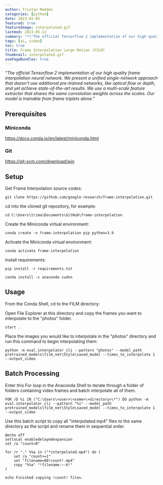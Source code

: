 ```yaml
---
author: Tristan Madden
categories: [python]
date: 2023-02-05
featured: true
featureImage: interpolated.gif
lastmod: 2023-05-11
summary: "*\"The official Tensorflow 2 implementation of our high quality frame interpolation neural network. We present a unified single-network approach that doesn't use additional pre-trained networks, like optical flow or depth, and yet achieve state-of-the-art results. We use a multi-scale feature extractor that shares the same convolution weights across the scales. Our model is trainable from frame triplets alone.\"*"
tags: [ai, video]
toc: true
title: Frame Interpolation Large Motion (FILM)
thumbnail: interpolated.gif
usePageBundles: true
---
```


*\"The official Tensorflow 2 implementation of our high quality frame interpolation neural network. We present a unified single-network approach that doesn't use additional pre-trained networks, like optical flow or depth, and yet achieve state-of-the-art results. We use a multi-scale feature extractor that shares the same convolution weights across the scales. Our model is trainable from frame triplets alone.\"*

## Prerequisites

### Miniconda

<a href="https://docs.conda.io/en/latest/miniconda.html" title="https://docs.conda.io/en/latest/miniconda.html">https://docs.conda.io/en/latest/miniconda.html</a>

### Git

<a href="https://git-scm.com/download/win" title="https://git-scm.com/download/win">https://git-scm.com/download/win</a>

## Setup

Get Frame Interpolation source codes:
```Shell
git clone https://github.com/google-research/frame-interpolation.git
```
cd into the cloned git repository, for example:
```Shell
cd C:\Users\trima\Documents\GitHub\frame-interpolation
```

Create the Miniconda virtual environment:
```Shell
conda create -n frame-interpolation pip python=3.9
```
Activate the Miniconda virtual environment:
```Shell
conda activate frame-interpolation
```
Install requirements:
```Shell
pip install -r requirements.txt
```
```Shell
conda install -c anaconda cudnn
```



## Usage



From the Conda Shell, cd to the FILM directory:



Open File Explorer at this directory and copy the frames you want to interpolate to the "photos" folder.

```Shell
start .
```

Place the images you would like to interpolate in the "photos" directory and run this command to begin interpolating them:

```Shell
python -m eval.interpolator_cli --pattern "photos" --model_path pretrained_models\film_net\Style\saved_model --times_to_interpolate 1 --output_video
```

## Batch Processing

Enter this For loop in the Anaconda Shell to iterate through a folder of folders containing video frames and batch interpolate all of them.

```Shell
FOR /D %i IN ("C:\Users\<user>\<some>\<directory>\*") DO python -m eval.interpolator_cli --pattern "%i" --model_path pretrained_models\film_net\Style\saved_model --times_to_interpolate 1 --output_video
```

Use this batch script to copy all "interpolated.mp4" files to the same directory as the script and rename them in sequential order.

```Shell
@echo off
setlocal enabledelayedexpansion
set /a "count=0"

for /r "." %%a in ("*interpolated.mp4") do (
    set /a "count+=1"
    set "filename=00!count!.mp4"
    copy "%%a" "!filename:~-6!"
)

echo Finished copying !count! files.
```

